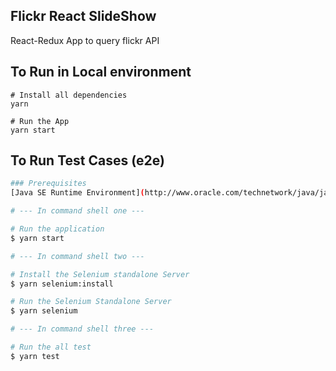Flickr React SlideShow
-----------------------
React-Redux App to query flickr API

## To Run in Local environment
````
# Install all dependencies
yarn

# Run the App
yarn start
````

## To Run Test Cases (e2e)

```bash
### Prerequisites
[Java SE Runtime Environment](http://www.oracle.com/technetwork/java/javase/jre8-downloads-2133155.html)
```

```bash
# --- In command shell one ---

# Run the application
$ yarn start
```

```bash
# --- In command shell two ---

# Install the Selenium standalone Server
$ yarn selenium:install

# Run the Selenium Standalone Server
$ yarn selenium
```

```bash
# --- In command shell three ---

# Run the all test
$ yarn test
```
